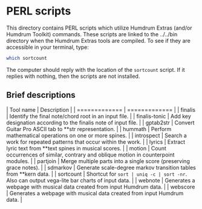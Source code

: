 PERL scripts
====================

This directory contains PERL scripts which utilize Humdrum Extras (and/or Humdrum Toolkit)
commands.  These scripts are linked to the ../../bin directory when the Humdrum Extras
tools are compiled.  To see if they are accessible in your terminal, type:

```bash
which sortcount
```

The computer should reply with the location of the `sortcount` script.  If it replies
with nothing, then the scripts are not installed.


Brief descriptions
-------------------


| Tool name     | Description |
| ============= | ============= |
| finalis       | Identify the final note/chord root in an input file. |
| finalis-tonic | Add key designation according to the finalis note of input file. |
| gptab2str     | Convert Guitar Pro ASCII tab to **str representation. |
| hummath       | Perform mathematical operations on one or more spines. |
| introspect    | Search a work for repeated patterns that occur within the work. |
| lyrics        | Extract lyric text from **text spines in musical scores. |
| motion        | Count occurrences of similar, contrary and oblique motion in counterpoint modules. |
| partjoin      | Merge multiple parts into a single score (preserving grace notes). |
| sdmarkov      | Generate scale-degree markov transition tables from **kern data. |
| sortcount     | Shortcut for `sort | uniq -c | sort -nr`.  Also can output vega-lite bar charts of input data. |
| webnote       | Generates a webpage with musical data created from input Humdrum data. |
| webscore      | Generates a webpage with musical data created from input Humdrum data. |




